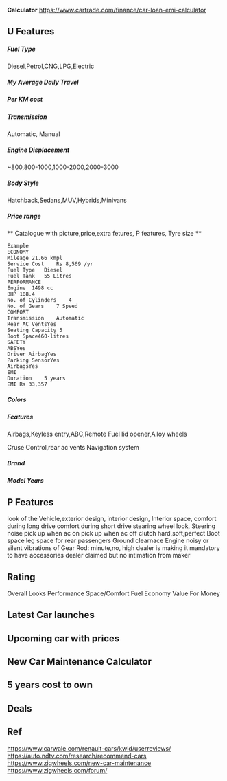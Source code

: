 **Calculator**
https://www.cartrade.com/finance/car-loan-emi-calculator

## U Features
##### Fuel Type
Diesel,Petrol,CNG,LPG,Electric

##### My Average Daily Travel

##### Per KM cost

##### Transmission
Automatic, Manual

##### Engine Displacement
~800,800-1000,1000-2000,2000-3000

##### Body Style
Hatchback,Sedans,MUV,Hybrids,Minivans

##### Price range

** Catalogue with picture,price,extra fetures, P features, Tyre size **

    Example
    ECONOMY
    Mileage	21.66 kmpl
    Service Cost	Rs 8,569 /yr
    Fuel Type	Diesel
    Fuel Tank	55 Litres	
    PERFORMANCE
    Engine	1498 cc 
    BHP	108.4
    No. of Cylinders	4
    No. of Gears	7 Speed	
    COMFORT
    Transmission	Automatic
    Rear AC VentsYes
    Seating Capacity 5
    Boot Space460-litres	
    SAFETY
    ABSYes
    Driver AirbagYes
    Parking SensorYes
    AirbagsYes	
    EMI
    Duration	5 years
    EMI	Rs 33,357


##### Colors

##### Features
Airbags,Keyless entry,ABC,Remote Fuel lid opener,Alloy wheels

Cruse Control,rear ac vents
Navigation system

##### Brand

##### Model Years

## P Features
look of the Vehicle,exterior design, interior design,  Interior space,
comfort during long drive
comfort during short drive
stearing wheel look, Steering noise
pick up when ac on
pick up when ac off
clutch hard,soft,perfect
Boot space 
leg space for rear passengers
Ground clearnace
Engine noisy or silent
vibrations of Gear Rod: minute,no, high
dealer is making it mandatory to have accessories
dealer claimed but no intimation from maker

## Rating
Overall
Looks
Performance
Space/Comfort
Fuel Economy
Value For Money

## Latest Car launches

## Upcoming car with prices

## New Car Maintenance Calculator

## 5 years cost to own

## Deals



## Ref
https://www.carwale.com/renault-cars/kwid/userreviews/
https://auto.ndtv.com/research/recommend-cars
https://www.zigwheels.com/new-car-maintenance
https://www.zigwheels.com/forum/

